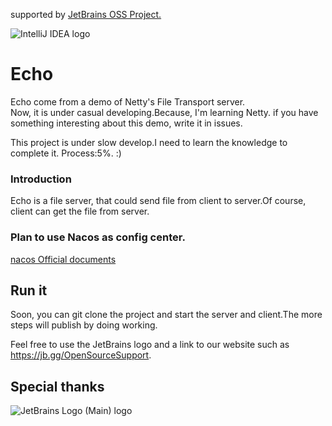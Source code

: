 supported by [JetBrains OSS Project.]( https://jb.gg/OpenSourceSupport.)

![IntelliJ IDEA logo](https://resources.jetbrains.com/storage/products/company/brand/logos/IntelliJ_IDEA.svg)
# Echo
Echo come from a demo of Netty's File Transport server.  
Now, it is under casual developing.Because, I'm learning Netty. if you have something interesting about this demo, write it in issues.

This project is under slow develop.I need to learn the knowledge to complete it.
Process:5%. :)
### Introduction
Echo is a file server, that could send file from client to server.Of course, client can get the file from server.

### Plan to use Nacos as config center.

[nacos Official documents ](https://nacos.io/)

## Run it
Soon, you can git clone the project and start the server and client.The more steps will publish by doing working. 


Feel free to use the JetBrains logo and a link to our website such as https://jb.gg/OpenSourceSupport.


## Special thanks

![JetBrains Logo (Main) logo](https://resources.jetbrains.com/storage/products/company/brand/logos/jb_beam.png)